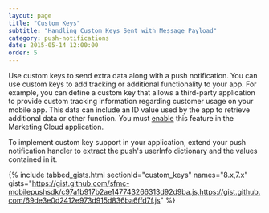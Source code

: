 ```yaml
---
layout: page
title: "Custom Keys"
subtitle: "Handling Custom Keys Sent with Message Payload"
category: push-notifications
date: 2015-05-14 12:00:00
order: 5
---
```


Use custom keys to send extra data along with a push notification. You can use custom keys to add tracking or additional functionality to your app. For example, you can define a custom key that allows a third-party application to provide custom tracking information regarding customer usage on your mobile app. This data can include an ID value used by the app to retrieve additional data or other function. You must [enable](http://help.exacttarget.com/en/documentation/mobilepush/administering_your_mobilepush_account/apps_and_optional_settings_in_your_mobilepush_account/#customkeys) this feature in the Marketing Cloud application.

To implement custom key support in your application, extend your push notification handler to extract the push's userInfo dictionary and the values contained in it.

{% include tabbed_gists.html sectionId="custom_keys" names="8.x,7.x" gists="https://gist.github.com/sfmc-mobilepushsdk/c97a1b917b2ae147743266313d92d9ba.js,https://gist.github.com/69de3e0d2412e973d915d836ba6ffd7f.js" %}
